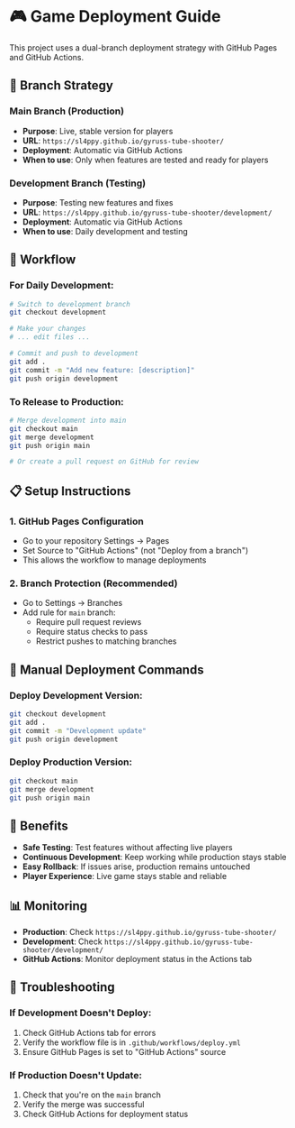 # 🎮 Game Deployment Guide

This project uses a dual-branch deployment strategy with GitHub Pages and GitHub Actions.

## 🌿 Branch Strategy

### **Main Branch (Production)**
- **Purpose**: Live, stable version for players
- **URL**: `https://sl4ppy.github.io/gyruss-tube-shooter/`
- **Deployment**: Automatic via GitHub Actions
- **When to use**: Only when features are tested and ready for players

### **Development Branch (Testing)**
- **Purpose**: Testing new features and fixes
- **URL**: `https://sl4ppy.github.io/gyruss-tube-shooter/development/`
- **Deployment**: Automatic via GitHub Actions
- **When to use**: Daily development and testing

## 🚀 Workflow

### **For Daily Development:**
```bash
# Switch to development branch
git checkout development

# Make your changes
# ... edit files ...

# Commit and push to development
git add .
git commit -m "Add new feature: [description]"
git push origin development
```

### **To Release to Production:**
```bash
# Merge development into main
git checkout main
git merge development
git push origin main

# Or create a pull request on GitHub for review
```

## 📋 Setup Instructions

### **1. GitHub Pages Configuration**
- Go to your repository Settings → Pages
- Set Source to "GitHub Actions" (not "Deploy from a branch")
- This allows the workflow to manage deployments

### **2. Branch Protection (Recommended)**
- Go to Settings → Branches
- Add rule for `main` branch:
  - Require pull request reviews
  - Require status checks to pass
  - Restrict pushes to matching branches

## 🔧 Manual Deployment Commands

### **Deploy Development Version:**
```bash
git checkout development
git add .
git commit -m "Development update"
git push origin development
```

### **Deploy Production Version:**
```bash
git checkout main
git merge development
git push origin main
```

## 🎯 Benefits

- **Safe Testing**: Test features without affecting live players
- **Continuous Development**: Keep working while production stays stable
- **Easy Rollback**: If issues arise, production remains untouched
- **Player Experience**: Live game stays stable and reliable

## 📊 Monitoring

- **Production**: Check `https://sl4ppy.github.io/gyruss-tube-shooter/`
- **Development**: Check `https://sl4ppy.github.io/gyruss-tube-shooter/development/`
- **GitHub Actions**: Monitor deployment status in the Actions tab

## 🚨 Troubleshooting

### **If Development Doesn't Deploy:**
1. Check GitHub Actions tab for errors
2. Verify the workflow file is in `.github/workflows/deploy.yml`
3. Ensure GitHub Pages is set to "GitHub Actions" source

### **If Production Doesn't Update:**
1. Check that you're on the `main` branch
2. Verify the merge was successful
3. Check GitHub Actions for deployment status 